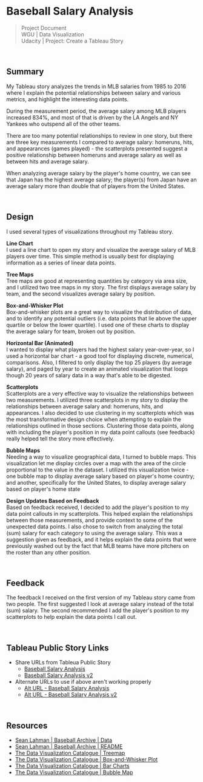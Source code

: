 # Baseball Salary Analysis #

> Project Document <br>
> WGU | Data Visualization <br>
> Udacity | Project:  Create a Tableau Story <br>

<br>

## Summary

My Tableau story analyzes the trends in MLB salaries from 1985 to 2016 where I explain the potential relationships between salary and various metrics, and highlight the interesting data points. 

During the measurement period, the average salary among MLB players increased 834%, and most of that is driven by the LA Angels and NY Yankees who outspend all of the other teams.

There are too many potential relationships to review in one story, but there are three key measurements I compared to average salary: homeruns, hits, and appearances (games played) - the scatterplots presented suggest a positive relationship between homeruns and average salary as well as between hits and average salary.

When analyzing average salary by the player's home country, we can see that Japan has the highest average salary; the player(s) from Japan have an average salary more than double that of players from the United States.

<br>

## Design

I used several types of visualizations throughout my Tableau story.

**Line Chart** <br>
I used a line chart to open my story and visualize the average salary of MLB players over time. This simple method is usually best for displaying information as a series of linear data points.

**Tree Maps** <br>
Tree maps are good at representing quantities by category via area size, and I utilized two tree maps in my story. The first displays average salary by team, and the second visualizes average salary by position. 

**Box-and-Whisker Plot** <br>
Box-and-whisker plots are a great way to visualize the distribution of data, and to identify any potential outliers (i.e. data points that lie above the upper quartile or below the lower quartile). I used one of these charts to display the average salary for team, broken out by position.

**Horizontal Bar (Animated)** <br>
I wanted to display what players had the highest salary year-over-year, so I used a horizontal bar chart - a good tool for displaying discrete, numerical, comparisons. Also, I filtered to only display the top 25 players (by average salary), and paged by year to create an animated visualization that loops though 20 years of salary data in a way that's able to be digested. 

**Scatterplots** <br>
Scatterplots are a very effective way to visualize the relationships between two measurements. I utilized three scatterplots in my story to display the relationships between average salary and: homeruns, hits, and appearances. I also decided to use clustering in my scatterplots which was the most transformative design choice when attempting to explain the relationships outlined in those sections. Clustering those data points, along with including the player's position in my data point callouts (see feedback) really helped tell the story more effectively. 

**Bubble Maps** <br>
Needing a way to visualize geographical data, I turned to bubble maps. This visualization let me display circles over a map with the area of the circle proportional to the value in the dataset. I utilized this visualization twice - one bubble map to display average salary based on player's home country; and another, specifically for the United States, to display average salary based on player's home state

**Design Updates Based on Feedback** <br>
Based on feedback received, I decided to add the player's position to my data point callouts in my scatterplots. This helped explain the relationships between those measurements, and provide context to some of the unexpected data points. I also chose to switch from analyzing the total (sum) salary for each category to using the average salary. This was a suggestion given as feedback, and it helps explain the data points that were previously washed out by the fact that MLB teams have more pitchers on the roster than any other position.

<br>

## Feedback

The feedback I received on the first version of my Tableau story came from two people. The first suggested I look at average salary instead of the total (sum) salary. The second recommended I add the player's position to my scatterplots to help explain the data points I call out.

<br>

## Tableau Public Story Links

- Share URLs from Tableua Public Story
  - [Baseball Salary Analysis](https://public.tableau.com/views/BaseballSalaryAnalysis/BaseballSalaryAnalysis?:language=en-US&:display_count=n&:origin=viz_share_link)
  - [Baseball Salary Analysis v2](https://public.tableau.com/views/BaseballSalaryAnalysisv2/BaseballSalaryAnalysisv2?:language=en-US&:display_count=n&:origin=viz_share_link)
- Alternate URLs to use if above aren't working properly
  - [Alt URL - Baseball Salary Analysis](https://public.tableau.com/app/profile/alex.pfleging/viz/BaseballSalaryAnalysis/BaseballSalaryAnalysis)
  - [Alt URL - Baseball Salary Analysis v2](https://public.tableau.com/app/profile/alex.pfleging/viz/BaseballSalaryAnalysisv2/BaseballSalaryAnalysisv2)

<br>

## Resources

- [Sean Lahman | Baseball Archive | Data](https://www.seanlahman.com/baseball-archive/statistics)
- [Sean Lahman | Baseball Archive | README](https://www.seanlahman.com/files/database/readme2017.txt)
- [The Data Visualization Catalogue | Treemap](https://datavizcatalogue.com/methods/treemap.html)
- [The Data Visualization Catalogue | Box-and-Whisker Plot](https://datavizcatalogue.com/methods/box_plot.html)
- [The Data Visualization Catalogue | Bar Charts](https://datavizcatalogue.com/methods/bar_chart.html)
- [The Data Visualization Catalogue | Bubble Map](https://datavizcatalogue.com/methods/bubble_map.html)

